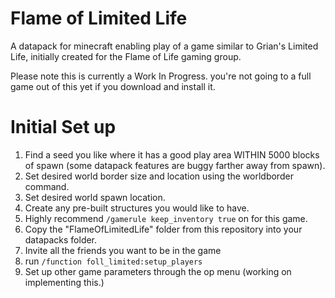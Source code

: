 # Flame of Limited Life
A datapack for minecraft enabling play of a game similar to Grian's Limited Life, initially created for the Flame of Life gaming group.

Please note this is currently a Work In Progress. you're not going to a full game out of this yet if you download and install it.

# Initial Set up

1. Find a seed you like where it has a good play area WITHIN 5000 blocks of spawn (some datapack features are buggy farther away from spawn).
2. Set desired world border size and location using the worldborder command.
3. Set desired world spawn location.
4. Create any pre-built structures you would like to have.
5. Highly recommend ```/gamerule keep_inventory true``` on for this game.
6. Copy the "FlameOfLimitedLife" folder from this repository into your datapacks folder.
7. Invite all the friends you want to be in the game
8. run ```/function foll_limited:setup_players```
9. Set up other game parameters through the op menu (working on implementing this.)
